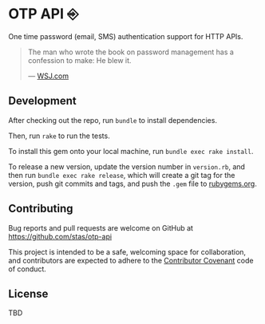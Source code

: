 # OTP API ⎆

One time password (email, SMS) authentication support for HTTP APIs.

> The man who wrote the book on password management has a confession to make:
> He blew it.
>
>— [WSJ.com](https://www.wsj.com/articles/the-man-who-wrote-those-password-rules-has-a-new-tip-n3v-r-m1-d-1502124118)
## Development

After checking out the repo, run `bundle` to install dependencies.

Then, run `rake` to run the tests.

To install this gem onto your local machine, run `bundle exec rake install`.

To release a new version, update the version number in `version.rb`, and then
run `bundle exec rake release`, which will create a git tag for the version,
push git commits and tags, and push the `.gem` file to
[rubygems.org](https://rubygems.org).

## Contributing

Bug reports and pull requests are welcome on GitHub at
https://github.com/stas/otp-api

This project is intended to be a safe, welcoming space for collaboration, and
contributors are expected to adhere to the
[Contributor Covenant](http://contributor-covenant.org) code of conduct.

## License

TBD
